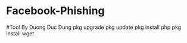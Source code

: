 # Facebook-Phishing
#Tool By Duong Duc Dung
pkg upgrade
pkg update
pkg install php
pkg install wget
